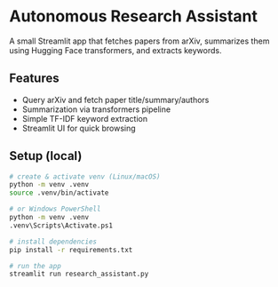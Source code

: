 # Autonomous Research Assistant

A small Streamlit app that fetches papers from arXiv, summarizes them using Hugging Face transformers, and extracts keywords.

## Features
- Query arXiv and fetch paper title/summary/authors
- Summarization via transformers pipeline
- Simple TF-IDF keyword extraction
- Streamlit UI for quick browsing

## Setup (local)
```bash
# create & activate venv (Linux/macOS)
python -m venv .venv
source .venv/bin/activate

# or Windows PowerShell
python -m venv .venv
.venv\Scripts\Activate.ps1

# install dependencies
pip install -r requirements.txt

# run the app
streamlit run research_assistant.py
